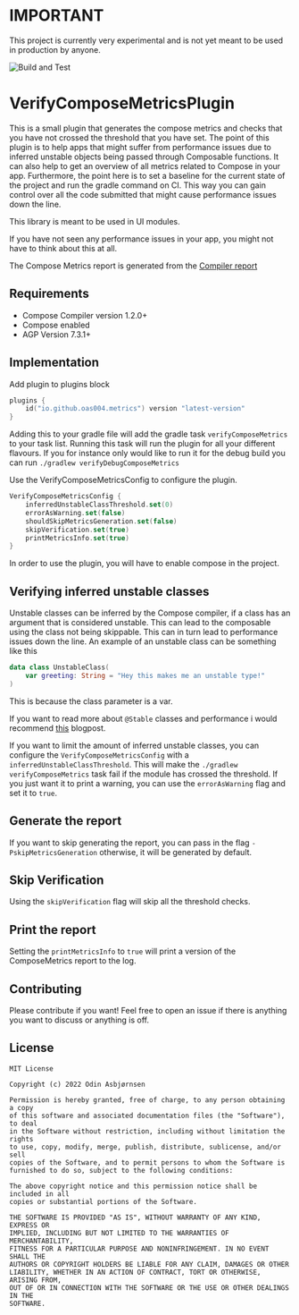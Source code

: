# IMPORTANT
This project is currently very experimental and is not yet meant to be used in production by anyone.

![Build and Test](https://github.com/oas004/VerifyComposeMetricsPlugin/actions/workflows/build.yml/badge.svg)

# VerifyComposeMetricsPlugin

This is a small plugin that generates the compose metrics and checks that you have not crossed the threshold that you have set.
The point of this plugin is to help apps that might suffer from performance issues due to inferred unstable objects being passed through 
Composable functions. It can also help to get an overview of all metrics related to Compose in your app. Furthermore, the point here is to set
a baseline for the current state of the project and run the gradle command on CI. This way you can gain control over all the code submitted that 
might cause performance issues down the line.

This library is meant to be used in UI modules.

If you have not seen any performance issues in your app, you might not have to think about this at all.

The Compose Metrics report is generated from the [Compiler report](https://github.com/androidx/androidx/blob/androidx-main/compose/compiler/design/compiler-metrics.md)

## Requirements

 - Compose Compiler version 1.2.0+
 - Compose enabled
 - AGP Version 7.3.1+

## Implementation

Add plugin to plugins block 

```kt
plugins {
    id("io.github.oas004.metrics") version "latest-version"
}
```
Adding this to your gradle file will add the gradle task `verifyComposeMetrics` to your task list. Running this task
will run the plugin for all your different flavours. If you for instance only would like to run it for the debug build you can run `./gradlew verifyDebugComposeMetrics`

Use the VerifyComposeMetricsConfig to configure the plugin.

```kt
VerifyComposeMetricsConfig {
    inferredUnstableClassThreshold.set(0)
    errorAsWarning.set(false)
    shouldSkipMetricsGeneration.set(false)
    skipVerification.set(true)
    printMetricsInfo.set(true)
}

```

In order to use the plugin, you will have to enable compose in the project.

## Verifying inferred unstable classes

Unstable classes can be inferred by the Compose compiler, if a class has an argument that is considered unstable. This can lead to the composable using
the class not being skippable. This can in turn lead to performance issues down the line.
An example of an unstable class can be something like this 

```kt
data class UnstableClass(
    var greeting: String = "Hey this makes me an unstable type!"
)
```

This is because the class parameter is a var.

If you want to read more about `@Stable` classes and performance i would recommend [this](https://medium.com/androiddevelopers/jetpack-compose-stability-explained-79c10db270c8) blogpost.

If you want to limit the amount of inferred unstable classes, you can configure the `VerifyComposeMetricsConfig` with a `inferredUnstableClassThreshold`.
This will make the `./gradlew verifyComposeMetrics` task fail if the module has crossed the threshold. If you just want it to print a warning, you can 
use the `errorAsWarning` flag and set it to `true`.

## Generate the report

If you want to skip generating the report, you can pass in the flag `-PskipMetricsGeneration` otherwise, it will be generated by default.

## Skip Verification
Using the `skipVerification` flag will skip all the threshold checks.

## Print the report
Setting the `printMetricsInfo` to `true` will print a version of the ComposeMetrics report to the log.

## Contributing
Please contribute if you want! Feel free to open an issue if there is anything you want to discuss or anything is off.

## License

```
MIT License

Copyright (c) 2022 Odin Asbjørnsen

Permission is hereby granted, free of charge, to any person obtaining a copy
of this software and associated documentation files (the "Software"), to deal
in the Software without restriction, including without limitation the rights
to use, copy, modify, merge, publish, distribute, sublicense, and/or sell
copies of the Software, and to permit persons to whom the Software is
furnished to do so, subject to the following conditions:

The above copyright notice and this permission notice shall be included in all
copies or substantial portions of the Software.

THE SOFTWARE IS PROVIDED "AS IS", WITHOUT WARRANTY OF ANY KIND, EXPRESS OR
IMPLIED, INCLUDING BUT NOT LIMITED TO THE WARRANTIES OF MERCHANTABILITY,
FITNESS FOR A PARTICULAR PURPOSE AND NONINFRINGEMENT. IN NO EVENT SHALL THE
AUTHORS OR COPYRIGHT HOLDERS BE LIABLE FOR ANY CLAIM, DAMAGES OR OTHER
LIABILITY, WHETHER IN AN ACTION OF CONTRACT, TORT OR OTHERWISE, ARISING FROM,
OUT OF OR IN CONNECTION WITH THE SOFTWARE OR THE USE OR OTHER DEALINGS IN THE
SOFTWARE.
```
